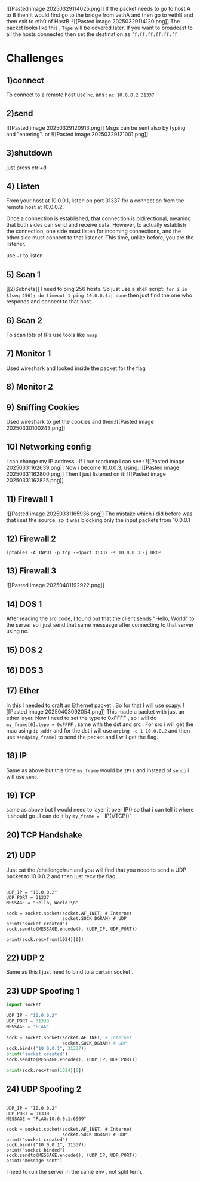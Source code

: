 ![[Pasted image 20250329114025.png]] If the packet needs to go to host A to B then it would first 
go to the bridge from vethA and then go to vethB and then exit
to eth0 of HostB. 
![[Pasted image 20250329114120.png]]
The packet looks like this , `Type` will be covered later.
If you want to broadcast to all the hosts connected then 
set the destination as `ff:ff:ff:ff:ff:ff`

# Challenges

## 1)connect
To connect to a remote host use `nc`. 
ans : `nc 10.0.0.2 31337`
## 2)send
![[Pasted image 20250329120913.png]]
Msgs can be sent also by typing and "entering".
or
![[Pasted image 20250329121001.png]]

## 3)shutdown
just press ctrl+d

## 4) Listen
From your host at 10.0.0.1, listen on port 31337 for a 
connection from the remote host at 10.0.0.2.

Once a connection is established, that connection is 
bidirectional, meaning that both sides can send and receive 
data. However, to actually establish the connection, one side 
must listen for incoming connections, and the other side must 
connect to that listener. This time, unlike before, you are 
the listener.

use `-l` to listen

## 5) Scan 1
[[2)Subnets]]
I need to ping 256 hosts. So just use a shell script:
`for i in $(seq 256); do timeout 1 ping 10.0.0.$i; done`
then just find the one who responds and connect to that host.

## 6) Scan 2

To scan lots of IPs use tools like `nmap`

## 7) Monitor 1
Used wireshark and looked inside the packet for the flag

## 8) Monitor 2

## 9) Sniffing Cookies
Used wireshark to get the cookies and then:![[Pasted image 20250330100243.png]]

## 10) Networking config 
I can change my IP address . If i run tcpdump i can see :
![[Pasted image 20250331162639.png]]
Now i become 10.0.0.3, using: 
![[Pasted image 20250331162800.png]]
Then I just listened on it:
![[Pasted image 20250331162825.png]]

## 11) Firewall 1

![[Pasted image 20250331165936.png]]
The mistake which i did before was that i set the source, so
it was blocking only the input packets from 10.0.0.1

## 12) Firewall 2
`iptables -A INPUT -p tcp --dport 31337 -s 10.0.0.3 -j DROP`

## 13) Firewall 3
![[Pasted image 20250401192922.png]]

## 14) DOS 1
After reading the src code, I found out that the client sends
"Hello, World" to the server so i just send that same messasge
after connecting to that server using nc.
## 15) DOS 2
## 16) DOS 3

## 17) Ether

In this I needed to craft an Ethernet packet . So for that
I will use scapy. 
![[Pasted image 20250403092054.png]]
This made a packet with just an ether layer. Now i need to set
the type to 0xFFFF , so i will do  `my_frame[0].type = 0xFFFF` , same
with the dst and src . For src i will get the mac using `ip addr`
and for the dst i will use `arping -c 1 10.0.0.2` and then use 
`sendp(my_frame)` to send the packet and I will get the flag.
## 18) IP
Same as above but this time `my_frame` would be `IP()` and instead 
of `sendp` i will use `send`.

## 19) TCP
same as above but I would need to layer it over IP() so that i 
can  tell it where it should go . I can do it by `my_frame = 
`IP()/TCP()`

## 20) TCP Handshake
## 21) UDP
Just cat the /challenge/run and you will find that you need 
to send a UDP packet to 10.0.0.2 and then just recv the flag.

```import socket

UDP_IP = "10.0.0.2"
UDP_PORT = 31337
MESSAGE = "Hello, World!\n"

sock = socket.socket(socket.AF_INET, # Internet
                     socket.SOCK_DGRAM) # UDP
print("socket created")
sock.sendto(MESSAGE.encode(), (UDP_IP, UDP_PORT))

print(sock.recvfrom(1024)[0])
```
## 22) UDP 2
Same as this I just need to bind to a certain socket .
## 23) UDP Spoofing 1
```py
import socket

UDP_IP = "10.0.0.2"
UDP_PORT = 31338
MESSAGE = "FLAG"

sock = socket.socket(socket.AF_INET, # Internet
                     socket.SOCK_DGRAM) # UDP
sock.bind(("10.0.0.1", 31337))
print("socket created")
sock.sendto(MESSAGE.encode(), (UDP_IP, UDP_PORT))

print(sock.recvfrom(1024)[0])
```

## 24) UDP Spoofing 2
```import socket

UDP_IP = "10.0.0.2"
UDP_PORT = 31338
MESSAGE = "FLAG:10.0.0.1:6969"

sock = socket.socket(socket.AF_INET, # Internet
                     socket.SOCK_DGRAM) # UDP
print("socket created")
sock.bind(("10.0.0.1", 31337))
print("socket binded")
sock.sendto(MESSAGE.encode(), (UDP_IP, UDP_PORT))
print("message sent")
```
I need to run the server in the same env , not split term.